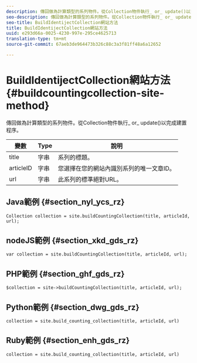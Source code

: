 ```yaml
---
description: 傳回做為計算類型的系列物件。從Collection物件執行_ or_ update()以完成建置程序。
seo-description: 傳回做為計算類型的系列物件。從Collection物件執行_ or_ update()以完成建置程序。
seo-title: BuildIdentijectCollection網站方法
title: BuildIdentijectCollection網站方法
uuid: e293d66a-0025-4230-997e-295ce4625713
translation-type: tm+mt
source-git-commit: 67aeb3de964473b326c88c3a3f81ff48a6a12652

---
```



# BuildIdentijectCollection網站方法{#buildcountingcollection-site-method}

傳回做為計算類型的系列物件。從Collection物件執行_ or_ update()以完成建置程序。

| 變數 | Type | 說明 |
|--- |--- |--- |
| title | 字串 | 系列的標題。 |
| articleID | 字串 | 您選擇在您的網站內識別系列的唯一文章ID。 |
| url | 字串 | 此系列的標準絕對URL。 |

## Java範例 {#section_nyl_ycs_rz}

```
Collection collection = site.buildCountingCollection(title, articleId, url); 
```

## nodeJS範例 {#section_xkd_gds_rz}

```
var collection = site.buildCountingCollection(title, articleId, url); 
```

## PHP範例 {#section_ghf_gds_rz}

```
$collection = site->buildCountingCollection(title, articleId, url); 
```

## Python範例 {#section_dwg_gds_rz}

```
collection = site.build_counting_collection(title, articleId, url) 
```

## Ruby範例 {#section_enh_gds_rz}

```
collection = site.build_counting_collection(title, articleId, url) 
```

